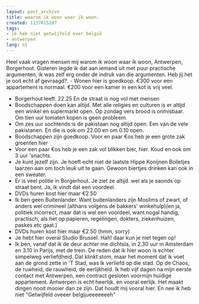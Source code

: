 ```yaml
---
layout: post_archive
title: waarom ik woon waar ik woon.
created: 1137015287
tags:
- ik heb niet getwijfeld over belgië
- antwerpen
lang: nl
---
```

Heel vaak vragen mensen mij warom ik woon waar ik woon, Antwerpen, Borgerhout. Gisteren legde ik dat aan iemand uit met puur practische argumenten, ik was zelf erg onder de indruk van die argumenten. Heb jij het je ooit echt af gevraagd?.  - Wonen hier is goedkoop. €300 voor een appartement is normaal. €200 voor een kamer in een kot is vrij veel.
  - Borgerhout leeft. 22.25 En de straat is nog vol met mensen
  - Boodschappen doen kan altijd. Met alle religies en culturen is er altijd een winkel en supermarkt open. Op zondag vers brood is onmisbaar. Om tien uur tomaten kopen is geen probleem.
  - Om zes uur sochtends is de pakistaan nog altijd open. Een van de vele pakistanen. En die is ook om 22.00 en om 0.10 open. 
  - Boodschappen zijn goedkoop. Voor en paar €os heb je een grote zak groenten hier
  - Voor een paar €os heb je een zak vol blikken bier, hier. Koud en ook om 3 uur 'snachts.
  - Je kunt jezelf zijn. Je hoeft echt niet de laatste Hippe Konijnen Bolletjes laarzen aan om toch leuk uit te gaan. Gewoon biertjes drinken kan ook in een sweater.
  - Er is veel politie in Borgerhout. Je ziet ze altijd. wel als je saonds op straat bent. Ja, ik vindt dat een voordeel.
  - DVDs huren kost hier maar €2.50
  - Ik ben geen Buitenlander. Want buitenlanders zijn Moslims of zwart, of anders wel crimineel (althans volgens de bakkers' winkehulp)(en ja, politiek incorrect, maar dat is wel een voordeel, want nogal handig, practisch, als het op papieren, regelingen, dokters, ziekenhuizen, paskes etc gaat.)
  - DVDs huren kost hier maar €2.50 (hmm, sorry)
  - Je hebt hier overal Studio Brussel. Hah! daar kun je niet tegen op!
  - Ik ben, vanaf dat ik de deur achter me dichtsla, in 2.30 uur in Amsterdam en 3.10 in Parijs, met de trein.
De reden dat ik hier woon is echter simpelweg verliefdheid. Dat klinkt stom, maar het moment dat ik voet aan de grond zette in 'T Stad, was ik verliefd op die stad. Op de Chaos, de ruwheid, de rauwheid, de eerlijkheid. Ik heb vijf dagen na mijn eerste contact met Antwerpen, een contract gesloten voormijn huidige appartement. Antwerpen is echt heerlijk. en vooral eerlijk. Het maakt dingen nooit mooier dan ze zijn. Dat houdt mij vooral hier. En nee ik heb niet "Getwijfeld oveeer belgijueeeeeeeh"
